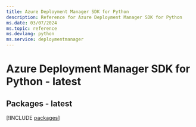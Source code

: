 ```yaml
---
title: Azure Deployment Manager SDK for Python
description: Reference for Azure Deployment Manager SDK for Python
ms.date: 03/07/2024
ms.topic: reference
ms.devlang: python
ms.service: deploymentmanager
---
```

# Azure Deployment Manager SDK for Python - latest
## Packages - latest
[!INCLUDE [packages](deployment-manager-index.md)]